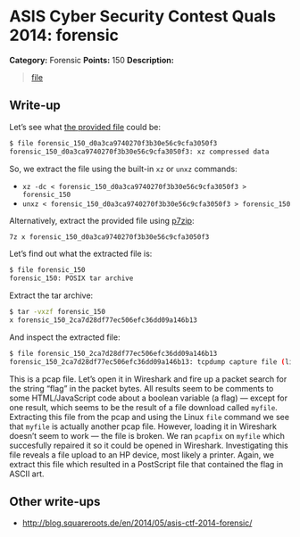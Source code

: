 # ASIS Cyber Security Contest Quals 2014: forensic

**Category:** Forensic
**Points:** 150
**Description:**

> [file](forensic_150_d0a3ca9740270f3b30e56c9cfa3050f3)

## Write-up

Let’s see what [the provided file](forensic_150_d0a3ca9740270f3b30e56c9cfa3050f3) could be:

```bash
$ file forensic_150_d0a3ca9740270f3b30e56c9cfa3050f3
forensic_150_d0a3ca9740270f3b30e56c9cfa3050f3: xz compressed data
```

So, we extract the file using the built-in `xz` or `unxz` commands:

* `xz -dc < forensic_150_d0a3ca9740270f3b30e56c9cfa3050f3 > forensic_150`
* `unxz < forensic_150_d0a3ca9740270f3b30e56c9cfa3050f3 > forensic_150`

Alternatively, extract the provided file using [p7zip](http://p7zip.sourceforge.net/):

```bash
7z x forensic_150_d0a3ca9740270f3b30e56c9cfa3050f3
```

Let’s find out what the extracted file is:

```bash
$ file forensic_150
forensic_150: POSIX tar archive
```

Extract the tar archive:

```bash
$ tar -vxzf forensic_150
x forensic_150_2ca7d28df77ec506efc36dd09a146b13
```

And inspect the extracted file:

```bash
$ file forensic_150_2ca7d28df77ec506efc36dd09a146b13
forensic_150_2ca7d28df77ec506efc36dd09a146b13: tcpdump capture file (little-endian) - version 2.4 (Ethernet, capture length 65535)
```

This is a pcap file. Let’s open it in Wireshark and fire up a packet search for the string “flag” in the packet bytes. All results seem to be comments to some HTML/JavaScript code about a boolean variable (a flag) — except for one result, which seems to be the result of a file download called `myfile`. Extracting this file from the pcap and using the Linux `file` command we see that `myfile` is actually another pcap file. However, loading it in Wireshark doesn’t seem to work — the file is broken. We ran `pcapfix` on `myfile` which succesfully repaired it so it could be opened in Wireshark. Investigating this file reveals a file upload to an HP device, most likely a printer. Again, we extract this file which resulted in a PostScript file that contained the flag in ASCII art.

## Other write-ups

* http://blog.squareroots.de/en/2014/05/asis-ctf-2014-forensic/
